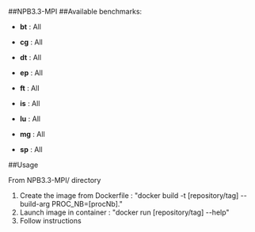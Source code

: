 ##NPB3.3-MPI 
##Available benchmarks:
- **bt** : All

- **cg** : All

- **dt** : All

- **ep** : All

- **ft** : All

- **is** : All

- **lu** : All

- **mg** : All

- **sp** : All

##Usage

From NPB3.3-MPI/ directory

1. Create the image from Dockerfile : "docker build -t [repository/tag] --build-arg PROC_NB=[procNb]."
2. Launch image in container : "docker run [repository/tag] --help"
3. Follow instructions




